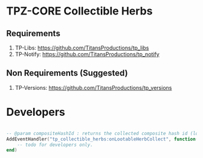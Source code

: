 # TPZ-CORE Collectible Herbs

## Requirements

1. TP-Libs: https://github.com/TitansProductions/tp_libs
2. TP-Notify: https://github.com/TitansProductions/tp_notify

## Non Requirements (Suggested)

1. TP-Versions: https://github.com/TitansProductions/tp_versions


# Developers

```lua

-- @param compositeHashId : returns the collected composite hash id (lootable), checkout Config.LootableRewards (CONFIG.LUA) or Composites.LootableList (COMPOSITES_LIST.LUA)
AddEventHandler("tp_collectible_herbs:onLootableHerbCollect", function(compositeHashId)
    -- todo for developers only.
end)

```
